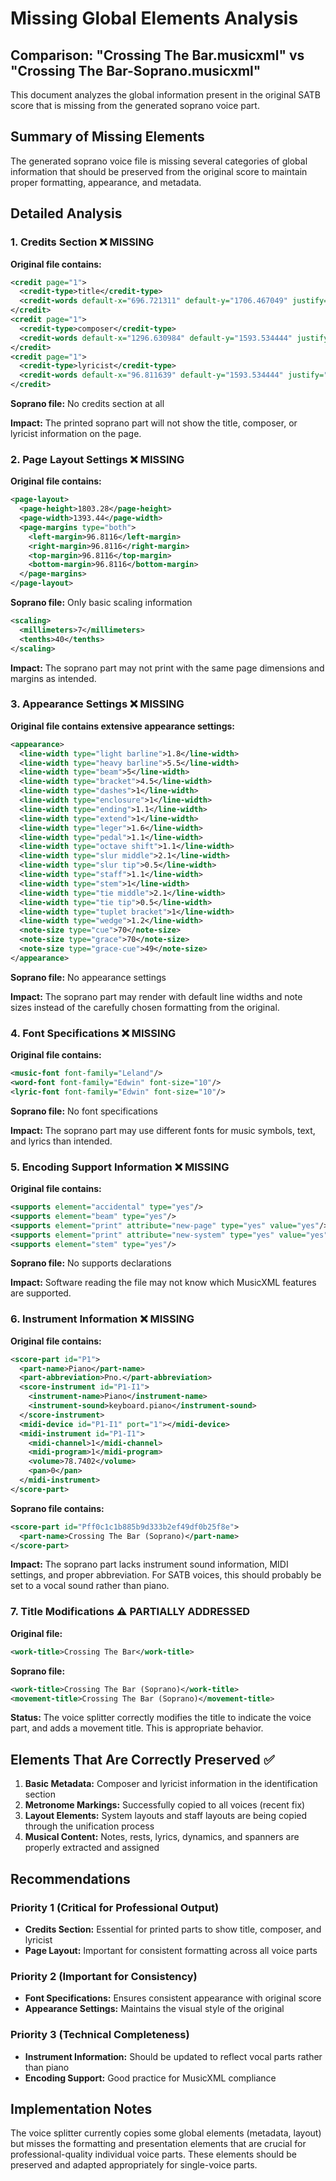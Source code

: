 # Missing Global Elements Analysis

## Comparison: "Crossing The Bar.musicxml" vs "Crossing The Bar-Soprano.musicxml"

This document analyzes the global information present in the original SATB score that is missing from the generated soprano voice part.

## Summary of Missing Elements

The generated soprano voice file is missing several categories of global information that should be preserved from the original score to maintain proper formatting, appearance, and metadata.

## Detailed Analysis

### 1. **Credits Section** ❌ MISSING
**Original file contains:**
```xml
<credit page="1">
  <credit-type>title</credit-type>
  <credit-words default-x="696.721311" default-y="1706.467049" justify="center" valign="top" font-size="22">Crossing The Bar</credit-words>
</credit>
<credit page="1">
  <credit-type>composer</credit-type>
  <credit-words default-x="1296.630984" default-y="1593.534444" justify="right" valign="bottom">Joseph Barnby</credit-words>
</credit>
<credit page="1">
  <credit-type>lyricist</credit-type>
  <credit-words default-x="96.811639" default-y="1593.534444" justify="left" valign="bottom">Alfred Tennyson</credit-words>
</credit>
```

**Soprano file:** No credits section at all

**Impact:** The printed soprano part will not show the title, composer, or lyricist information on the page.

### 2. **Page Layout Settings** ❌ MISSING
**Original file contains:**
```xml
<page-layout>
  <page-height>1803.28</page-height>
  <page-width>1393.44</page-width>
  <page-margins type="both">
    <left-margin>96.8116</left-margin>
    <right-margin>96.8116</right-margin>
    <top-margin>96.8116</top-margin>
    <bottom-margin>96.8116</bottom-margin>
  </page-margins>
</page-layout>
```

**Soprano file:** Only basic scaling information
```xml
<scaling>
  <millimeters>7</millimeters>
  <tenths>40</tenths>
</scaling>
```

**Impact:** The soprano part may not print with the same page dimensions and margins as intended.

### 3. **Appearance Settings** ❌ MISSING
**Original file contains extensive appearance settings:**
```xml
<appearance>
  <line-width type="light barline">1.8</line-width>
  <line-width type="heavy barline">5.5</line-width>
  <line-width type="beam">5</line-width>
  <line-width type="bracket">4.5</line-width>
  <line-width type="dashes">1</line-width>
  <line-width type="enclosure">1</line-width>
  <line-width type="ending">1.1</line-width>
  <line-width type="extend">1</line-width>
  <line-width type="leger">1.6</line-width>
  <line-width type="pedal">1.1</line-width>
  <line-width type="octave shift">1.1</line-width>
  <line-width type="slur middle">2.1</line-width>
  <line-width type="slur tip">0.5</line-width>
  <line-width type="staff">1.1</line-width>
  <line-width type="stem">1</line-width>
  <line-width type="tie middle">2.1</line-width>
  <line-width type="tie tip">0.5</line-width>
  <line-width type="tuplet bracket">1</line-width>
  <line-width type="wedge">1.2</line-width>
  <note-size type="cue">70</note-size>
  <note-size type="grace">70</note-size>
  <note-size type="grace-cue">49</note-size>
</appearance>
```

**Soprano file:** No appearance settings

**Impact:** The soprano part may render with default line widths and note sizes instead of the carefully chosen formatting from the original.

### 4. **Font Specifications** ❌ MISSING
**Original file contains:**
```xml
<music-font font-family="Leland"/>
<word-font font-family="Edwin" font-size="10"/>
<lyric-font font-family="Edwin" font-size="10"/>
```

**Soprano file:** No font specifications

**Impact:** The soprano part may use different fonts for music symbols, text, and lyrics than intended.

### 5. **Encoding Support Information** ❌ MISSING
**Original file contains:**
```xml
<supports element="accidental" type="yes"/>
<supports element="beam" type="yes"/>
<supports element="print" attribute="new-page" type="yes" value="yes"/>
<supports element="print" attribute="new-system" type="yes" value="yes"/>
<supports element="stem" type="yes"/>
```

**Soprano file:** No supports declarations

**Impact:** Software reading the file may not know which MusicXML features are supported.

### 6. **Instrument Information** ❌ MISSING
**Original file contains:**
```xml
<score-part id="P1">
  <part-name>Piano</part-name>
  <part-abbreviation>Pno.</part-abbreviation>
  <score-instrument id="P1-I1">
    <instrument-name>Piano</instrument-name>
    <instrument-sound>keyboard.piano</instrument-sound>
  </score-instrument>
  <midi-device id="P1-I1" port="1"></midi-device>
  <midi-instrument id="P1-I1">
    <midi-channel>1</midi-channel>
    <midi-program>1</midi-program>
    <volume>78.7402</volume>
    <pan>0</pan>
  </midi-instrument>
</score-part>
```

**Soprano file contains:**
```xml
<score-part id="Pff0c1c1b885b9d333b2ef49df0b25f8e">
  <part-name>Crossing The Bar (Soprano)</part-name>
</score-part>
```

**Impact:** The soprano part lacks instrument sound information, MIDI settings, and proper abbreviation. For SATB voices, this should probably be set to a vocal sound rather than piano.

### 7. **Title Modifications** ⚠️ PARTIALLY ADDRESSED
**Original file:**
```xml
<work-title>Crossing The Bar</work-title>
```

**Soprano file:**
```xml
<work-title>Crossing The Bar (Soprano)</work-title>
<movement-title>Crossing The Bar (Soprano)</movement-title>
```

**Status:** The voice splitter correctly modifies the title to indicate the voice part, and adds a movement title. This is appropriate behavior.

## Elements That Are Correctly Preserved ✅

1. **Basic Metadata:** Composer and lyricist information in the identification section
2. **Metronome Markings:** Successfully copied to all voices (recent fix)
3. **Layout Elements:** System layouts and staff layouts are being copied through the unification process
4. **Musical Content:** Notes, rests, lyrics, dynamics, and spanners are properly extracted and assigned

## Recommendations

### Priority 1 (Critical for Professional Output)
- **Credits Section:** Essential for printed parts to show title, composer, and lyricist
- **Page Layout:** Important for consistent formatting across all voice parts

### Priority 2 (Important for Consistency)
- **Font Specifications:** Ensures consistent appearance with original score
- **Appearance Settings:** Maintains the visual style of the original

### Priority 3 (Technical Completeness)
- **Instrument Information:** Should be updated to reflect vocal parts rather than piano
- **Encoding Support:** Good practice for MusicXML compliance

## Implementation Notes

The voice splitter currently copies some global elements (metadata, layout) but misses the formatting and presentation elements that are crucial for professional-quality individual voice parts. These elements should be preserved and adapted appropriately for single-voice parts.